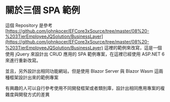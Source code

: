 # 關於三個 SPA 範例

這個 Repository 是參考 [https://github.com/johnkocer/EFCore3xSource/tree/master/08%20-%203TierEmployeeJQSolution/BusinessLayer](https://github.com/johnkocer/EFCore3xSource/tree/master/08%20-%203TierEmployeeJQSolution/BusinessLayer) 這裡的範例來改寫，這是一個使用 jQuery 來設計出 CRUD 應用的 SPA 範例專案，在這裡已經使用 ASP.NET 6 來進行重新改寫。

並且，另外設計出相同功能網站，但是使用 Blazor Server 與 Blazor Wasm 這兩種框架設計出來的範例專案

有興趣的人可以自行參考使用不同開發框架或者類別庫，設計出相同應用專案的複雜度與開發方式的差異